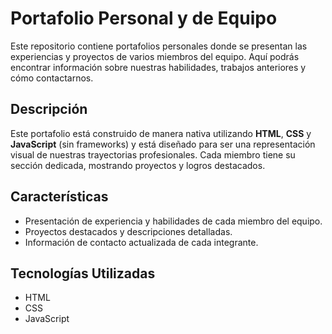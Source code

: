 # Portafolio Personal y de Equipo

Este repositorio contiene portafolios personales donde se presentan las experiencias y proyectos de varios miembros del equipo. Aquí podrás encontrar información sobre nuestras habilidades, trabajos anteriores y cómo contactarnos.

## Descripción

Este portafolio está construido de manera nativa utilizando **HTML**, **CSS** y **JavaScript** (sin frameworks) y está diseñado para ser una representación visual de nuestras trayectorias profesionales. Cada miembro tiene su sección dedicada, mostrando proyectos y logros destacados.

## Características

- Presentación de experiencia y habilidades de cada miembro del equipo.
- Proyectos destacados y descripciones detalladas.
- Información de contacto actualizada de cada integrante.

## Tecnologías Utilizadas

- HTML
- CSS
- JavaScript
